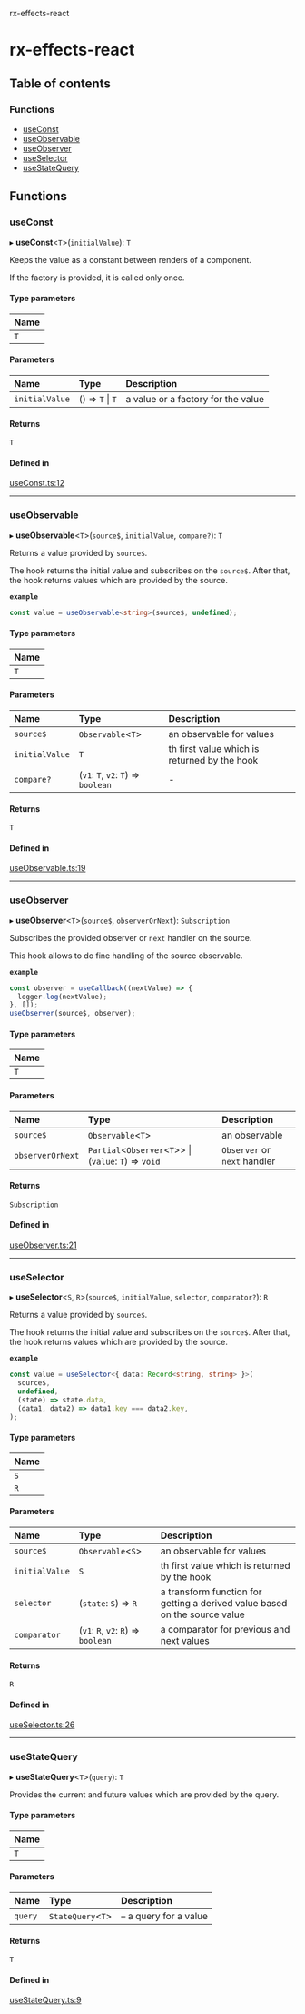 rx-effects-react

# rx-effects-react

## Table of contents

### Functions

- [useConst](README.md#useconst)
- [useObservable](README.md#useobservable)
- [useObserver](README.md#useobserver)
- [useSelector](README.md#useselector)
- [useStateQuery](README.md#usestatequery)

## Functions

### useConst

▸ **useConst**<`T`\>(`initialValue`): `T`

Keeps the value as a constant between renders of a component.

If the factory is provided, it is called only once.

#### Type parameters

| Name |
| :--- |
| `T`  |

#### Parameters

| Name           | Type             | Description                        |
| :------------- | :--------------- | :--------------------------------- |
| `initialValue` | () => `T` \| `T` | a value or a factory for the value |

#### Returns

`T`

#### Defined in

[useConst.ts:12](https://github.com/mnasyrov/rx-effects/blob/f3195d1/packages/rx-effects-react/src/useConst.ts#L12)

---

### useObservable

▸ **useObservable**<`T`\>(`source$`, `initialValue`, `compare?`): `T`

Returns a value provided by `source$`.

The hook returns the initial value and subscribes on the `source$`. After
that, the hook returns values which are provided by the source.

**`example`**

```ts
const value = useObservable<string>(source$, undefined);
```

#### Type parameters

| Name |
| :--- |
| `T`  |

#### Parameters

| Name           | Type                                | Description                                  |
| :------------- | :---------------------------------- | :------------------------------------------- |
| `source$`      | `Observable`<`T`\>                  | an observable for values                     |
| `initialValue` | `T`                                 | th first value which is returned by the hook |
| `compare?`     | (`v1`: `T`, `v2`: `T`) => `boolean` | -                                            |

#### Returns

`T`

#### Defined in

[useObservable.ts:19](https://github.com/mnasyrov/rx-effects/blob/f3195d1/packages/rx-effects-react/src/useObservable.ts#L19)

---

### useObserver

▸ **useObserver**<`T`\>(`source$`, `observerOrNext`): `Subscription`

Subscribes the provided observer or `next` handler on the source.

This hook allows to do fine handling of the source observable.

**`example`**

```ts
const observer = useCallback((nextValue) => {
  logger.log(nextValue);
}, []);
useObserver(source$, observer);
```

#### Type parameters

| Name |
| :--- |
| `T`  |

#### Parameters

| Name             | Type                                                     | Description                  |
| :--------------- | :------------------------------------------------------- | :--------------------------- |
| `source$`        | `Observable`<`T`\>                                       | an observable                |
| `observerOrNext` | `Partial`<`Observer`<`T`\>\> \| (`value`: `T`) => `void` | `Observer` or `next` handler |

#### Returns

`Subscription`

#### Defined in

[useObserver.ts:21](https://github.com/mnasyrov/rx-effects/blob/f3195d1/packages/rx-effects-react/src/useObserver.ts#L21)

---

### useSelector

▸ **useSelector**<`S`, `R`\>(`source$`, `initialValue`, `selector`, `comparator?`): `R`

Returns a value provided by `source$`.

The hook returns the initial value and subscribes on the `source$`. After
that, the hook returns values which are provided by the source.

**`example`**

```ts
const value = useSelector<{ data: Record<string, string> }>(
  source$,
  undefined,
  (state) => state.data,
  (data1, data2) => data1.key === data2.key,
);
```

#### Type parameters

| Name |
| :--- |
| `S`  |
| `R`  |

#### Parameters

| Name           | Type                                | Description                                                                |
| :------------- | :---------------------------------- | :------------------------------------------------------------------------- |
| `source$`      | `Observable`<`S`\>                  | an observable for values                                                   |
| `initialValue` | `S`                                 | th first value which is returned by the hook                               |
| `selector`     | (`state`: `S`) => `R`               | a transform function for getting a derived value based on the source value |
| `comparator`   | (`v1`: `R`, `v2`: `R`) => `boolean` | a comparator for previous and next values                                  |

#### Returns

`R`

#### Defined in

[useSelector.ts:26](https://github.com/mnasyrov/rx-effects/blob/f3195d1/packages/rx-effects-react/src/useSelector.ts#L26)

---

### useStateQuery

▸ **useStateQuery**<`T`\>(`query`): `T`

Provides the current and future values which are provided by the query.

#### Type parameters

| Name |
| :--- |
| `T`  |

#### Parameters

| Name    | Type               | Description           |
| :------ | :----------------- | :-------------------- |
| `query` | `StateQuery`<`T`\> | – a query for a value |

#### Returns

`T`

#### Defined in

[useStateQuery.ts:9](https://github.com/mnasyrov/rx-effects/blob/f3195d1/packages/rx-effects-react/src/useStateQuery.ts#L9)
